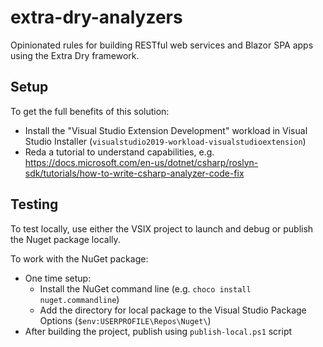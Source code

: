 # extra-dry-analyzers
Opinionated rules for building RESTful web services and Blazor SPA apps using the Extra Dry framework.

## Setup

To get the full benefits of this solution:
  * Install the "Visual Studio Extension Development" workload in Visual Studio Installer (`visualstudio2019-workload-visualstudioextension`)
  * Reda a tutorial to understand capabilities, e.g. https://docs.microsoft.com/en-us/dotnet/csharp/roslyn-sdk/tutorials/how-to-write-csharp-analyzer-code-fix

## Testing

To test locally, use either the VSIX project to launch and debug or publish the Nuget package locally.

To work with the NuGet package:
  * One time setup:
    * Install the NuGet command line (e.g. `choco install nuget.commandline`)
    * Add the directory for local package to the Visual Studio Package Options (`$env:USERPROFILE\Repos\Nuget\`)
  * After building the project, publish using `publish-local.ps1` script
